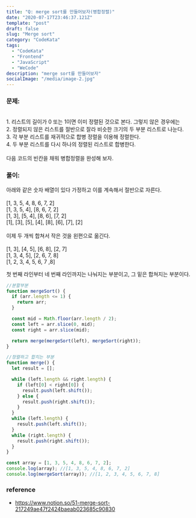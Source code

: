 ```yaml
---
title: "Q: merge sort를 만들어보자(병합정렬)"
date: "2020-07-17T23:46:37.121Z"
template: "post"
draft: false
slug: "Merge sort"
category: "CodeKata"
tags:
  - "CodeKata"
  - "Frontend"
  - "JavaScript"
  - "WeCode"
description: "merge sort를 만들어보자"
socialImage: "/media/image-2.jpg"
---
```


### 문제:

<br>1. 리스트의 길이가 0 또는 1이면 이미 정렬된 것으로 본다. 그렇지 않은 경우에는
<br>2. 정렬되지 않은 리스트를 절반으로 잘라 비슷한 크기의 두 부분 리스트로 나눈다.
<br>3. 각 부분 리스트를 재귀적으로 합병 정렬을 이용해 정렬한다.
<br>4. 두 부분 리스트를 다시 하나의 정렬된 리스트로 합병한다.<br>
<br>다음 코드의 빈칸을 채워 병합정렬을 완성해 보자.

### 풀이:

아래와 같은 숫자 배열이 있다 가정하고 이를 계속해서 절반으로 자른다.<br>
<br>
[1, 3, 5, 4, 8, 6, 7, 2]<br>
[1, 3, 5, 4], [8, 6, 7, 2]<br>
[1, 3], [5, 4], [8, 6], [7, 2]<br>
[1], [3], [5], [4], [8], [6], [7], [2]<br>
<br>이제 두 개씩 합쳐서 작은 것을 왼편으로 옮긴다.<br>
<br>[1, 3], [4, 5], [6, 8], [2, 7]<br>
[1, 3, 4, 5], [2, 6, 7, 8]<br>
[1, 2, 3, 4, 5, 6, 7 ,8]<br>

첫 번째 라인부터 네 번째 라인까지는 나눠지는 부분이고, 그 밑은 합쳐지는 부분이다.<br>

```js
//분할부분
function mergeSort() {
  if (arr.length <= 1) {
    return arr;
  }

  const mid = Math.floor(arr.length / 2);
  const left = arr.slice(0, mid);
  const right = arr.slice(mid);

  return merge(mergeSort(left), mergeSort(right));
}

//정렬하고 합치는 부분
function merge() {
  let result = [];

  while (left.length && right.length) {
    if (left[0] < right[0]) {
      result.push(left.shift());
    } else {
      result.push(right.shift());
    }
  }
  while (left.length) {
    result.push(left.shift());
  }
  while (right.length) {
    result.push(right.shift());
  }
}

const array = [1, 3, 5, 4, 8, 6, 7, 2];
console.log(array); //[1, 3, 5, 4, 8, 6, 7, 2]
console.log(mergeSort(array)); //[1, 2, 3, 4, 5, 6, 7, 8]
```

### reference

- https://www.notion.so/51-merge-sort-217249ae47f2424baeab023685c90830
